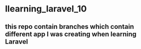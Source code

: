 # llearning_laravel_10

## this repo contain branches which contain different app I was creating when learning Laravel
